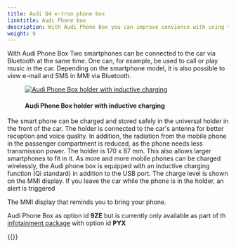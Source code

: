 ```yaml
---
title: Audi Q4 e-tron phone box
linktitle: Audi Phone box
description: With Audi Phone Box you can improve convience with using telephone in the car.
weight: 9
---
```

<!-- markdownlint-disable MD033 -->
With  Audi Phone Box Two smartphones can be connected to the car via Bluetooth at the same time. One can, for example, be used to call or play
music in the car. Depending on the smartphone model, it is also possible to view e-mail and SMS in MMI via Bluetooth. 

<figure>
    <a href="https://media.electrichasgoneaudi.net/multimedia/models/q4-e-tron/technology/phonebox/phonebox.jpg">
        <img src="https://media.electrichasgoneaudi.net/multimedia/models/q4-e-tron/technology/phonebox/phoneboxs.jpg"
        alt="Audi Phone Box holder with inductive charging" title="Audi Phone Box holder with inductive charging">
    </a>
    <figcaption><h4>Audi Phone Box holder with inductive charging</h4></figcaption>
</figure>

The smart phone can be charged and stored safely in the universal holder in the front of the car. The holder is connected to the car's antenna for better reception and voice quality. In addition, the radiation from the mobile phone in the passenger compartment is reduced, as the phone needs less transmission power. The holder is 170 x 87 mm. This also allows larger smartphones to fit in it. As more and more mobile phones can be charged wirelessly, the Audi phone box is equipped with an inductive charging function (Qi standard) in addition to the USB port. The charge level is shown on the MMI display. If you leave the car while the phone is in the holder, an alert is triggered

The MMI display that reminds you to bring your phone.

Audi Phone Box as option id **9ZE** but is currently only available as part of th [infotainment package](/models/q4-e-tron/optionguide/list/#equipment-packages) with option id **PYX**

{{<children description="true" />}}
